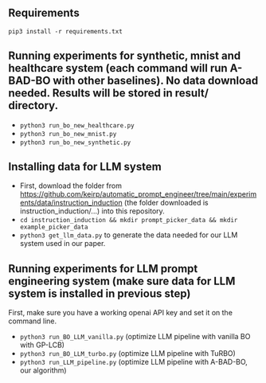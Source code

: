## Requirements
`pip3 install -r requirements.txt`

## Running experiments for synthetic, mnist and healthcare system (each command will run A-BAD-BO with other baselines). No data download needed. Results will be stored in result/ directory.
- `python3 run_bo_new_healthcare.py`
- `python3 run_bo_new_mnist.py`
- `python3 run_bo_new_synthetic.py`
  
## Installing data for LLM system
- First, download the folder from https://github.com/keirp/automatic_prompt_engineer/tree/main/experiments/data/instruction_induction (the folder downloaded is instruction_induction/...) into this repository.
- `cd instruction_induction && mkdir prompt_picker_data && mkdir example_picker_data`
- `python3 get_llm_data.py` to generate the data needed for our LLM system used in our paper.

## Running experiments for LLM prompt engineering system (make sure data for LLM system is installed in previous step)
First, make sure you have a working openai API key and set it on the command line.
- `python3 run_BO_LLM_vanilla.py` (optimize LLM pipeline with vanilla BO with GP-LCB)
- `python3 run_BO_LLM_turbo.py` (optimize LLM pipeline with TuRBO)
- `python3 run_LLM_pipeline.py` (optimize LLM pipeline with A-BAD-BO, our algorithm)
